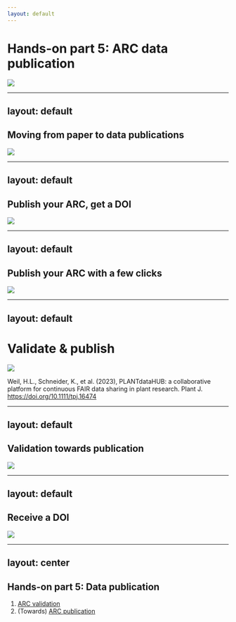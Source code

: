 ```yaml
---
layout: default
---
```


# Hands-on part 5: ARC data publication

![](/images-tm/fairdata-classicalpublication.svg)

---
layout: default
---


## Moving from paper to data publications


![](/images-tm/data-publications/publication-fair-data-publication.svg)

---
layout: default
---

## Publish your ARC, get a DOI

![](/images-tm/arc-seamlesspublication.svg)

---
layout: default
---

## Publish your ARC with a few clicks

![](/images-kb/data-publications/cqc-results.png)

---
layout: default
---

# Validate & publish

<img src="/images-tm/tpj16474-fig-0008-m.jpg" />

<span class="footer-reference"> Weil, H.L., Schneider, K., et al. (2023), PLANTdataHUB: a collaborative platform for continuous FAIR data sharing in plant research. Plant J. https://doi.org/10.1111/tpj.16474 </span>

---
layout: default
---

## Validation towards publication

<img src="/images-tm/data-publications/publication-validation.svg" />

---
layout: default
---

## Receive a DOI

![](/images-kb/data-publications/doi-accession.png)

---
layout: center
---

## Hands-on part 5: Data publication

1. [ARC validation](https://nfdi4plants.github.io/nfdi4plants.knowledgebase/guides/validate-arc/)
2. (Towards) [ARC publication](https://nfdi4plants.github.io/nfdi4plants.knowledgebase/guides/publish-arc/)
